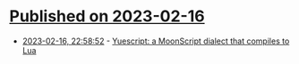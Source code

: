# [Published on 2023-02-16](index.md)

* [2023-02-16, 22:58:52](https://lobste.rs/s/0y3wkh/yuescript_moonscript_dialect_compiles) - [Yuescript: a MoonScript dialect that compiles to Lua](https://yuescript.org/doc/)
